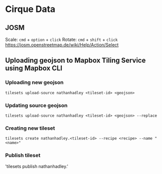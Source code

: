 # Cirque Data

## JOSM

Scale: `cmd` + `option` + `click`
Rotate: `cmd` + `shift` + `click`
https://josm.openstreetmap.de/wiki/Help/Action/Select


## Uploading geojson to Mapbox Tiling Service using Mapbox CLI

### Uploading new geojson
`tilesets upload-source nathanhadley <tileset-id> <geojson>`

### Updating source geojson
`tilesets upload-source nathanhadley <tileset-id> <geojson> --replace`

### Creating new tileset
`tilesets create nathanhadley.<tileset-id> --recipe <recipe> --name "<name>"`

### Publish tileset
'tilesets publish nathanhadley.<tileset-id>'
